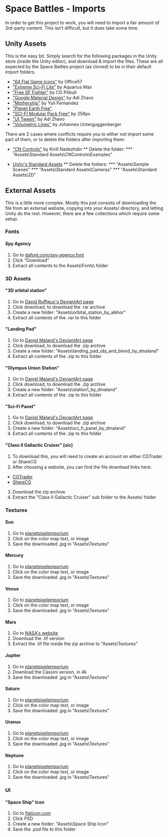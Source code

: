 # Space Battles - Imports
In order to get this project to work, you will need to import a fair amount of 3rd-party content. This isn't difficult, but it does take some time.

## Unity Assets
This is the easy bit. Simply search for the following packages in the Unity store (inside the Unity editor), and download & import the files. These are all expected by the Space Battles project (as cloned) to be in their default import folders.

* ["64 Flat Game Icons"](https://www.assetstore.unity3d.com/en/#!/content/36440) by Office57
* ["Extreme Sci-Fi Lite"](https://www.assetstore.unity3d.com/en/#!/content/50727) by Aquarius Max
* ["Free SF Fighter"](https://assetstore.unity.com/packages/3d/vehicles/space/free-sf-fighter-11711) by CG Pitbull
* ["Google Material Design"](https://assetstore.unity.com/packages/tools/particles-effects/google-material-design-47141) by Adi Zhavo
* ["Mothership"](https://assetstore.unity.com/packages/3d/vehicles/space/mothership-35608) by Yuli Fernandez
* ["Planet Earth Free"](https://assetstore.unity.com/packages/3d/environments/sci-fi/planet-earth-free-23399)
* ["SCI-FI Modular Pack Free"](https://assetstore.unity.com/packages/3d/environments/sci-fi/sci-fi-modular-pack-free-39538) by 256px
* ["UI Tween"](https://assetstore.unity.com/packages/tools/animation/ui-tween-38583) by Adi Zhavo
* ["Volumetric Lines"](https://assetstore.unity.com/packages/tools/particles-effects/volumetric-lines-29160) by Johannes Unterguggenberger

There are 2 cases where conflicts require you to either not import some part of them, or to delete the folders after importing them:

* ["CN Controls"](https://assetstore.unity.com/packages/tools/input-management/cn-controls-joystick-touchpad-button-and-d-pad-15233) by Kirill Nadezhdin
** Delete the folder:
*** "Assets\Standard Assets\CNControls\Examples\"

* [Unity's Standard Assets](https://assetstore.unity.com/packages/essentials/asset-packs/standard-assets-32351)
** Delete the folders:
*** "Assets\Sample Scenes\"
*** "Assets\Standard Assets\Cameras\"
*** "Assets\Standard Assets\2D\"

## External Assets
This is a little more complex. Mostly this just consists of downloading the file from an external website, copying into your Assets/ directory, and letting Unity do the rest. However, there are a few collections which require some setup.

### Fonts
#### Spy Agency
1. Go to [dafont.com/spy-agency.font](https://www.dafont.com/spy-agency.font)
2. Click "Download"
3. Extract all contents to the Assets\Fonts\ folder

### 3D Assets
#### "3D orbital station"
1. Go to [David Ruffieux's DeviantArt page](https://alkhor.deviantart.com/art/3D-orbital-station-obj-386598361)
2. Click download, to download the .rar archive
3. Create a new folder: "Assets\orbital_station_by_alkhor"
4. Extract all contents of the .rar to this folder

#### "Landing Pad"
1. Go to [Daniel Maland's DeviantArt page](https://dmaland.deviantart.com/art/Landing-Pad-OBJ-and-BLEND-460249980)
2. Click download, to download the .zip archive
3. Create a new folder: "Assets\landing_pad_obj_and_blend_by_dmaland"
4. Extract all contents of the .zip to this folder

#### "Olympus Union Station"
1. Go to [Daniel Maland's DeviantArt page](https://dmaland.deviantart.com/art/Olmpus-Union-Station-1-OBJ-and-BLEND-461642529)
2. Click download, to download the .zip archive
3. Create a new folder: "Assets\station1_by_dmaland"
4. Extract all contents of the .zip to this folder

#### "Sci-Fi Panel"
1. Go to [Daniel Maland's DeviantArt page](https://dmaland.deviantart.com/art/Sci-Fi-Panel-156753417)
2. Click download, to download the .zip archive
3. Create a new folder: "Assets\sci_fi_panel_by_dmaland"
4. Extract all contents of the .zip to this folder

#### "Class II Gallactic Cruiser" [sic]
1. To download this, you will need to create an account on either CGTrader or ShareCG
2. After choosing a website, you can find the file download links here:
  * [CGTrader](https://www.cgtrader.com/items/51216/download-page)
  * [ShareCG](http://www.sharecg.com/v/72828/gallery/5/3D-Model/Class-II-Gallactic-Cruiser?interstitial_displayed=Yes)
3. Download the zip archive
4. Extract the "Class II Gallactic Cruiser" sub folder to the Assets/ folder

### Textures
#### Sun
1. Go to [planetpixelemporium](http://planetpixelemporium.com/sun.html)
2. Click on the color map text, or image
3. Save the downloaded .jpg in "Assets\Textures\"

#### Mercury
1. Go to [planetpixelemporium](http://planetpixelemporium.com/mercury.html)
2. Click on the color map text, or image
3. Save the downloaded .jpg in "Assets\Textures\"

#### Venus
1. Go to [planetpixelemporium](http://planetpixelemporium.com/sun.html)
2. Click on the color map text, or image
3. Save the downloaded .jpg in "Assets\Textures\"

#### Mars
1. Go to [NASA's website](https://nasa3d.arc.nasa.gov/detail/mar0kuu2)
2. Download the .tif version
3. Extract the .tif file inside the zip archive to "Assets\Textures\"

#### Jupiter
1. Go to [planetpixelemporium](http://planetpixelemporium.com/jupiter.html)
2. Download the Cassini version, in 4k
3. Save the downloaded .jpg in "Assets\Textures\"

#### Saturn
1. Go to [planetpixelemporium](http://planetpixelemporium.com/saturn.html)
2. Click on the color map text, or image
3. Save the downloaded .jpg in "Assets\Textures\"

#### Uranus
1. Go to [planetpixelemporium](http://planetpixelemporium.com/uranus.html)
2. Click on the color map text, or image
3. Save the downloaded .jpg in "Assets\Textures\"

#### Neptune
1. Go to [planetpixelemporium](http://planetpixelemporium.com/neptune.html)
2. Click on the color map text, or image
3. Save the downloaded .jpg in "Assets\Textures\"

### UI
#### "Space Ship" Icon
1. Go to [flaticon.com](https://www.flaticon.com/free-icon/space-ship_124571)
2. Click PSD
3. Create a new folder: "Assets\Space Ship Icon"
4. Save the .psd file to this folder
